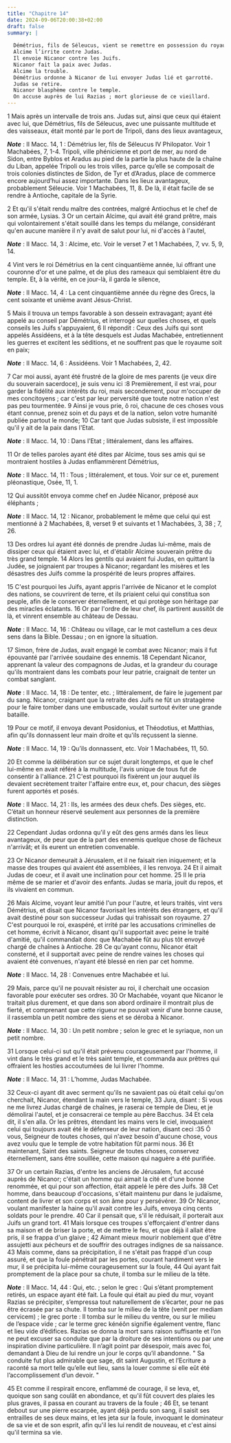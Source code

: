 ```yaml
---
title: "Chapitre 14"
date: 2024-09-06T20:00:38+02:00
draft: false
summary: |
  
  Démétrius, fils de Séleucus, vient se remettre en possession du royaume de Syrie.
  Alcime l’irrite contre Judas.
  Il envoie Nicanor contre les Juifs.
  Nicanor fait la paix avec Judas.
  Alcime la trouble.
  Démétrius ordonne à Nicanor de lui envoyer Judas lié et garrotté.
  Judas se retire.
  Nicanor blasphème contre le temple.
  On accuse auprès de lui Razias ; mort glorieuse de ce vieillard.
---
```



1 Mais après un intervalle de trois ans. Judas sut, ainsi que ceux qui étaient avec lui, que Démétrius, fils de Séleucus, avec une puissante multitude et des vaisseaux, était monté par le port de Tripoli, dans des lieux avantageux,

***Note*** :  II Macc. 14, 1 : Démétrius Ier, fils de Séleucus IV Philopator. Voir 1 Machabées, 7, 1-4. Tripoli, ville phénicienne et port de mer, au nord de Sidon, entre Byblos et Aradus au pied de la partie la plus haute de la chaîne du Liban, appelée Tripoli ou les trois villes, parce qu’elle se composait de trois colonies distinctes de Sidon, de Tyr et d’Aradus, place de commerce encore aujourd’hui assez importante. Dans les lieux avantageux, probablement Séleucie. Voir 1 Machabées, 11, 8. De là, il était facile de se rendre à Antioche, capitale de la Syrie.

2 Et qu'il s'était rendu maître des contrées, malgré Antiochus et le chef de son armée, Lysias. 3 Or un certain Alcime, qui avait été grand prêtre, mais qui volontairement s'était souillé dans les temps du mélange, considérant qu'en aucune manière il n'y avait de salut pour lui, ni d'accès à l'autel,

***Note*** :  II Macc. 14, 3 : Alcime, etc. Voir le verset 7 et 1 Machabées, 7, vv. 5, 9, 14.

4 Vint vers le roi Démétrius en la cent cinquantième année, lui offrant une couronne d'or et une palme, et de plus des rameaux qui semblaient être du temple. Et, à la vérité, en ce jour-là, il garda le silence,

***Note*** :  II Macc. 14, 4 : La cent cinquantième année du règne des Grecs, la cent soixante et unième avant Jésus-Christ.

5 Mais il trouva un temps favorable à son dessein extravagant; ayant été appelé au conseil par Démétrius, et interrogé sur quelles choses, et quels conseils les Juifs s'appuyaient, 6 Il répondit : Ceux des Juifs qui sont appelés Assidéens, et à la tête desquels est Judas Machabée, entretiennent les guerres et excitent les séditions, et ne souffrent pas que le royaume soit en paix;

***Note*** :  II Macc. 14, 6 : Assidéens. Voir 1 Machabées, 2, 42.

7 Car moi aussi, ayant été frustré de la gloire de mes parents (je veux dire du souverain sacerdoce), je suis venu ici :8 Premièrement, il est vrai, pour garder la fidélité aux intérêts du roi, mais secondement, pour m'occuper de mes concitoyens ; car c'est par leur perversité que toute notre nation n'est pas peu tourmentée. 9 Ainsi je vous prie, ô roi, chacune de ces choses vous étant connue, prenez soin et du pays et de la nation, selon votre humanité publiée partout le monde; 10 Car tant que Judas subsiste, il est impossible qu'il y ait de la paix dans l'Etat.

***Note*** :  II Macc. 14, 10 : Dans l’Etat ; littéralement, dans les affaires.


11 Or de telles paroles ayant été dites par Alcime, tous ses amis qui se montraient hostiles à Judas enflammèrent Démétrius,

***Note*** :  II Macc. 14, 11 : Tous ; littéralement, et tous. Voir sur ce et, purement pléonastique, Osée, 11, 1.

12 Qui aussitôt envoya comme chef en Judée Nicanor, préposé aux éléphants ;

***Note*** :  II Macc. 14, 12 : Nicanor, probablement le même que celui qui est mentionné à 2 Machabées, 8, verset 9 et suivants et 1 Machabées, 3, 38 ; 7, 26.

13 Des ordres lui ayant été donnés de prendre Judas lui-même, mais de dissiper ceux qui étaient avec lui, et d'établir Alcime souverain prêtre du très grand temple. 14 Alors les gentils qui avaient fui Judas, en quittant la Judée, se joignaient par troupes à Nicanor; regardant les misères et les désastres des Juifs comme la prospérité de leurs propres affaires.


15 C'est pourquoi les Juifs, ayant appris l'arrivée de Nicanor et le complot des nations, se couvrirent de terre, et ils priaient celui qui constitua son peuple, afin de le conserver éternellement, et qui protège son héritage par des miracles éclatants. 16 Or par l'ordre de leur chef, ils partirent aussitôt de là, et vinrent ensemble au château de Dessau.

***Note*** :  II Macc. 14, 16 : Château ou village, car le mot castellum a ces deux sens dans la Bible. Dessau ; on en ignore la situation.

17 Simon, frère de Judas, avait engagé le combat avec Nicanor; mais il fut épouvanté par l'arrivée soudaine des ennemis. 18 Cependant Nicanor, apprenant la valeur des compagnons de Judas, et la grandeur du courage qu'ils montraient dans les combats pour leur patrie, craignait de tenter un combat sanglant.

***Note*** :  II Macc. 14, 18 : De tenter, etc. ; littéralement, de faire le jugement par du sang. Nicanor, craignant que la retraite des Juifs ne fût un stratagème pour le faire tomber dans une embuscade, voulait surtout éviter une grande bataille.

19 Pour ce motif, il envoya devant Posidonius, et Théodotius, et Matthias, afin qu'ils donnassent leur main droite et qu'ils reçussent la sienne.

***Note*** :  II Macc. 14, 19 : Qu’ils donnassent, etc. Voir 1 Machabées, 11, 50.

20 Et comme la délibération sur ce sujet durait longtemps, et que le chef lui-même en avait référé à la multitude, l'avis unique de tous fut de consentir à l'alliance. 21 C'est pourquoi ils fixèrent un jour auquel ils devaient secrètement traiter l'affaire entre eux, et, pour chacun, des sièges furent apportés et posés.

***Note*** :  II Macc. 14, 21 : Ils, les armées des deux chefs. Des sièges, etc. C’était un honneur réservé seulement aux personnes de la première distinction.

22 Cependant Judas ordonna qu'il y eût des gens armés dans les lieux avantageux, de peur que de la part des ennemis quelque chose de fâcheux n'arrivât; et ils eurent un entretien convenable.


23 Or Nicanor demeurait à Jérusalem, et il ne faisait rien iniquement; et la masse des troupes qui avaient été assemblées, il les renvoya. 24 Et il aimait Judas de coeur, et il avait une inclination pour cet homme. 25 Il le pria même de se marier et d'avoir des enfants. Judas se maria, jouit du repos, et ils vivaient en commun.


26 Mais Alcime, voyant leur amitié l'un pour l'autre, et leurs traités, vint vers Démétrius, et disait que Nicanor favorisait les intérêts des étrangers, et qu'il avait destiné pour son successeur Judas qui trahissait son royaume. 27 C'est pourquoi le roi, exaspéré, et irrité par les accusations criminelles de cet homme, écrivit à Nicanor, disant qu'il supportait avec peine le traité d'amitié, qu'il commandait donc que Machabée fût au plus tôt envoyé chargé de chaînes à Antioche. 28 Ce qu'ayant connu, Nicanor était consterné, et il supportait avec peine de rendre vaines les choses qui avaient été convenues, n'ayant été blessé en rien par cet homme.

***Note*** :  II Macc. 14, 28 : Convenues entre Machabée et lui.

29 Mais, parce qu'il ne pouvait résister au roi, il cherchait une occasion favorable pour exécuter ses ordres. 30 Or Machabée, voyant que Nicanor le traitait plus durement, et que dans son abord ordinaire il montrait plus de fierté, et comprenant que cette rigueur ne pouvait venir d'une bonne cause, il rassembla un petit nombre des siens et se déroba à Nicanor.

***Note*** :  II Macc. 14, 30 : Un petit nombre ; selon le grec et le syriaque, non un petit nombre.

31 Lorsque celui-ci sut qu'il était prévenu courageusement par l'homme, il vint dans le très grand et le très saint temple, et commanda aux prêtres qui offraient les hosties accoutumées de lui livrer l'homme.

***Note*** :  II Macc. 14, 31 : L’homme, Judas Machabée.

32 Ceux-ci ayant dit avec serment qu'ils ne savaient pas où était celui qu'on cherchait, Nicanor, étendant la main vers le temple, 33 Jura, disant : Si vous ne me livrez Judas chargé de chaînes, je raserai ce temple de Dieu, et je démolirai l'autel, et je consacrerai ce temple au père Bacchus. 34 Et cela dit, il s'en alla. Or les prêtres, étendant les mains vers le ciel, invoquaient celui qui toujours avait été le défenseur de leur nation, disant ceci :35 Ô vous, Seigneur de toutes choses, qui n'avez besoin d'aucune chose, vous avez voulu que le temple de votre habitation fût parmi nous. 36 Et maintenant, Saint des saints. Seigneur de toutes choses, conservez éternellement, sans être souillée, cette maison qui naguère a été purifiée.


37 Or un certain Razias, d'entre les anciens de Jérusalem, fut accusé auprès de Nicanor; c'était un homme qui aimait la cité et d'une bonne renommée, et qui pour son affection, était appelé le père des Juifs. 38 Cet homme, dans beaucoup d'occasions, s'était maintenu pur dans le judaïsme, content de livrer et son corps et son âme pour y persévérer. 39 Or Nicanor, voulant manifester la haine qu'il avait contre les Juifs, envoya cinq cents soldats pour le prendre. 40 Car il pensait que, s'il le réduisait, il porterait aux Juifs un grand tort. 41 Mais lorsque ces troupes s'efforçaient d'entrer dans sa maison et de briser la porte, et de mettre le feu, et que déjà il allait être pris, il se frappa d'un glaive ; 42 Aimant mieux mourir noblement que d'être assujetti aux pécheurs et de souffrir des outrages indignes de sa naissance. 43 Mais comme, dans sa précipitation, il ne s'était pas frappé d'un coup assuré, et que la foule pénétrait par les portes, courant hardiment vers le mur, il se précipita lui-même
courageusement sur la foule, 44 Qui ayant fait promptement de la place pour sa chute, il tomba sur le milieu de la tête.

***Note*** :  II Macc. 14, 44 : Qui, etc. ; selon le grec : Qui s’étant promptement retirés, un espace ayant été fait. La foule qui était au pied du mur, voyant Razias se précipiter, s’empressa tout naturellement de s’écarter, pour ne pas être écrasée par sa chute. Il tomba sur le milieu de la tête (venit per mediam cervicem) ; le grec porte : Il tomba sur le milieu du ventre, ou sur le milieu de l’espace vide ; car le terme grec kénéôn signifie également ventre, flanc et lieu vide d’édifices. Razias se donna la mort sans raison suffisante et l’on ne peut excuser sa conduite que par la droiture de ses intentions ou par une inspiration divine particulière. Il n’agit point par désespoir, mais avec foi, demandant à Dieu de lui rendre un jour le corps qu’il abandonne. " Sa conduite fut plus admirable que sage, dit saint Augustin, et l’Ecriture a raconté sa mort telle qu’elle eut lieu, sans la louer comme si elle eût été l’accomplissement d’un devoir. "

45 Et comme il respirait encore, enflammé de courage, il se leva, et, quoique son sang coulât en abondance, et qu'il fût couvert des plaies les plus graves, il passa en courant au travers de la foule ; 46 Et, se tenant debout sur une pierre escarpée, ayant déjà perdu son sang, il saisit ses entrailles de ses deux mains, et les jeta sur la foule, invoquant le dominateur de sa vie et de son esprit, afin qu'il les lui rendit de nouveau, et c'est ainsi qu'il termina sa vie.

